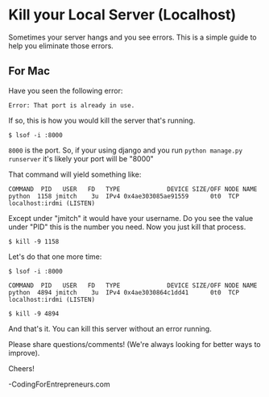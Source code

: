 Kill your Local Server (Localhost)
================

Sometimes your server hangs and you see errors. This is a simple guide to help you eliminate those errors.

## For Mac

Have you seen the following error:

```
Error: That port is already in use.
```

If so, this is how you would kill the server that's running.

```
$ lsof -i :8000
```

`8000` is the port. So, if your using django and you run `python manage.py runserver` it's likely your port will be "8000" 

That command will yield something like:
```
COMMAND  PID   USER   FD   TYPE             DEVICE SIZE/OFF NODE NAME
python  1158 jmitch    3u  IPv4 0x4ae303085ae91559      0t0  TCP localhost:irdmi (LISTEN)
```

Except under "jmitch" it would have your username. Do you see the value under "PID" this is the number you need. Now you just kill that process.

```
$ kill -9 1158
```

Let's do that one more time:

```
$ lsof -i :8000

COMMAND  PID   USER   FD   TYPE             DEVICE SIZE/OFF NODE NAME
python  4894 jmitch    3u  IPv4 0x4ae3030864c1dd41      0t0  TCP localhost:irdmi (LISTEN)

$ kill -9 4894

```

And that's it. You can kill this server without an error running.

Please share questions/comments! (We're always looking for better ways to improve).

Cheers!

-CodingForEntrepreneurs.com




